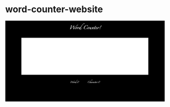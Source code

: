# word-counter-website

<p align="center">
  <img src="Screen Shot 2021-03-15 at 11.13.26 AM.png">
</p>
